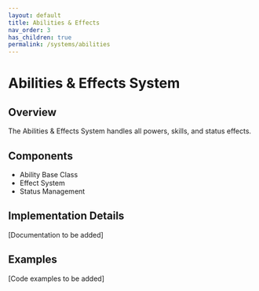 ```yaml
---
layout: default
title: Abilities & Effects
nav_order: 3
has_children: true
permalink: /systems/abilities
---
```


# Abilities & Effects System

## Overview
The Abilities & Effects System handles all powers, skills, and status effects.

## Components
- Ability Base Class
- Effect System
- Status Management

## Implementation Details
[Documentation to be added]

## Examples
[Code examples to be added]
